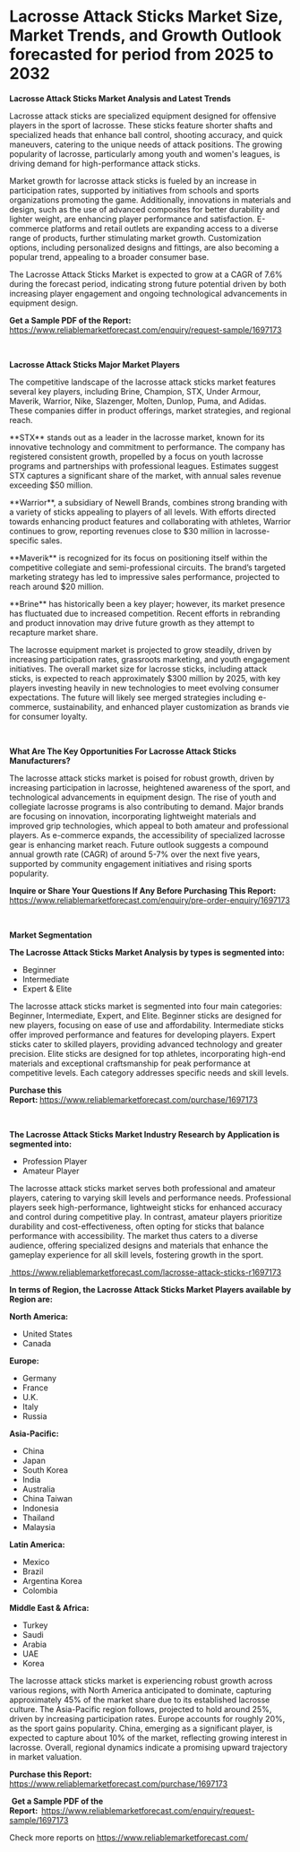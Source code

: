 <p><h1>Lacrosse Attack Sticks Market Size, Market Trends, and Growth Outlook forecasted for period from 2025 to 2032</h1></p><p><strong>Lacrosse Attack Sticks Market Analysis and Latest Trends</strong></p>
<p><p>Lacrosse attack sticks are specialized equipment designed for offensive players in the sport of lacrosse. These sticks feature shorter shafts and specialized heads that enhance ball control, shooting accuracy, and quick maneuvers, catering to the unique needs of attack positions. The growing popularity of lacrosse, particularly among youth and women's leagues, is driving demand for high-performance attack sticks.</p><p>Market growth for lacrosse attack sticks is fueled by an increase in participation rates, supported by initiatives from schools and sports organizations promoting the game. Additionally, innovations in materials and design, such as the use of advanced composites for better durability and lighter weight, are enhancing player performance and satisfaction. E-commerce platforms and retail outlets are expanding access to a diverse range of products, further stimulating market growth. Customization options, including personalized designs and fittings, are also becoming a popular trend, appealing to a broader consumer base.</p><p>The Lacrosse Attack Sticks Market is expected to grow at a CAGR of 7.6% during the forecast period, indicating strong future potential driven by both increasing player engagement and ongoing technological advancements in equipment design.</p></p>
<p><strong>Get a Sample PDF of the Report:&nbsp;</strong> <a href="https://www.reliablemarketforecast.com/enquiry/request-sample/1697173?utm_campaign=3491&utm_medium=2&utm_source=Github&utm_content=ia&utm_term=27032025&utm_id=lacrosse-attack-sticks">https://www.reliablemarketforecast.com/enquiry/request-sample/1697173</a></p>
<p>&nbsp;</p>
<p><strong>Lacrosse Attack Sticks Major Market Players</strong></p>
<p><p>The competitive landscape of the lacrosse attack sticks market features several key players, including Brine, Champion, STX, Under Armour, Maverik, Warrior, Nike, Slazenger, Molten, Dunlop, Puma, and Adidas. These companies differ in product offerings, market strategies, and regional reach.</p><p>**STX** stands out as a leader in the lacrosse market, known for its innovative technology and commitment to performance. The company has registered consistent growth, propelled by a focus on youth lacrosse programs and partnerships with professional leagues. Estimates suggest STX captures a significant share of the market, with annual sales revenue exceeding $50 million.</p><p>**Warrior**, a subsidiary of Newell Brands, combines strong branding with a variety of sticks appealing to players of all levels. With efforts directed towards enhancing product features and collaborating with athletes, Warrior continues to grow, reporting revenues close to $30 million in lacrosse-specific sales.</p><p>**Maverik** is recognized for its focus on positioning itself within the competitive collegiate and semi-professional circuits. The brand’s targeted marketing strategy has led to impressive sales performance, projected to reach around $20 million.</p><p>**Brine** has historically been a key player; however, its market presence has fluctuated due to increased competition. Recent efforts in rebranding and product innovation may drive future growth as they attempt to recapture market share.</p><p>The lacrosse equipment market is projected to grow steadily, driven by increasing participation rates, grassroots marketing, and youth engagement initiatives. The overall market size for lacrosse sticks, including attack sticks, is expected to reach approximately $300 million by 2025, with key players investing heavily in new technologies to meet evolving consumer expectations. The future will likely see merged strategies including e-commerce, sustainability, and enhanced player customization as brands vie for consumer loyalty.</p></p>
<p>&nbsp;</p>
<p><strong>What Are The Key Opportunities For Lacrosse Attack Sticks Manufacturers?</strong></p>
<p><p>The lacrosse attack sticks market is poised for robust growth, driven by increasing participation in lacrosse, heightened awareness of the sport, and technological advancements in equipment design. The rise of youth and collegiate lacrosse programs is also contributing to demand. Major brands are focusing on innovation, incorporating lightweight materials and improved grip technologies, which appeal to both amateur and professional players. As e-commerce expands, the accessibility of specialized lacrosse gear is enhancing market reach. Future outlook suggests a compound annual growth rate (CAGR) of around 5-7% over the next five years, supported by community engagement initiatives and rising sports popularity.</p></p>
<p><strong>Inquire or Share Your Questions If Any Before Purchasing This Report:</strong> <a href="https://www.reliablemarketforecast.com/enquiry/pre-order-enquiry/1697173?utm_campaign=3491&utm_medium=2&utm_source=Github&utm_content=ia&utm_term=27032025&utm_id=lacrosse-attack-sticks">https://www.reliablemarketforecast.com/enquiry/pre-order-enquiry/1697173</a></p>
<p>&nbsp;</p>
<p><strong>Market Segmentation</strong></p>
<p><strong>The Lacrosse Attack Sticks Market Analysis by types is segmented into:</strong></p>
<p><ul><li>Beginner</li><li>Intermediate</li><li>Expert & Elite</li></ul></p>
<p><p>The lacrosse attack sticks market is segmented into four main categories: Beginner, Intermediate, Expert, and Elite. Beginner sticks are designed for new players, focusing on ease of use and affordability. Intermediate sticks offer improved performance and features for developing players. Expert sticks cater to skilled players, providing advanced technology and greater precision. Elite sticks are designed for top athletes, incorporating high-end materials and exceptional craftsmanship for peak performance at competitive levels. Each category addresses specific needs and skill levels.</p></p>
<p><strong>Purchase this Report:&nbsp;</strong><a href="https://www.reliablemarketforecast.com/purchase/1697173?utm_campaign=3491&utm_medium=2&utm_source=Github&utm_content=ia&utm_term=27032025&utm_id=lacrosse-attack-sticks">https://www.reliablemarketforecast.com/purchase/1697173</a></p>
<p>&nbsp;</p>
<p><strong>The Lacrosse Attack Sticks Market Industry Research by Application is segmented into:</strong></p>
<p><ul><li>Profession Player</li><li>Amateur Player</li></ul></p>
<p><p>The lacrosse attack sticks market serves both professional and amateur players, catering to varying skill levels and performance needs. Professional players seek high-performance, lightweight sticks for enhanced accuracy and control during competitive play. In contrast, amateur players prioritize durability and cost-effectiveness, often opting for sticks that balance performance with accessibility. The market thus caters to a diverse audience, offering specialized designs and materials that enhance the gameplay experience for all skill levels, fostering growth in the sport.</p></p>
<p><a href="https://www.reliablemarketforecast.com/lacrosse-attack-sticks-r1697173?utm_campaign=3491&utm_medium=2&utm_source=Github&utm_content=ia&utm_term=27032025&utm_id=lacrosse-attack-sticks">&nbsp;https://www.reliablemarketforecast.com/lacrosse-attack-sticks-r1697173</a></p>
<p><strong>In terms of Region, the Lacrosse Attack Sticks Market Players available by Region are:</strong></p>
<p>
    <p> <strong> North America: </strong>
        <ul>
            <li>United States</li>
            <li>Canada</li>
        </ul>
        </p> 
    <p> <strong> Europe: </strong>
        <ul>
            <li>Germany</li>
            <li>France</li>
            <li>U.K.</li>
            <li>Italy</li>
            <li>Russia</li>
        </ul>
        </p> 
    <p> <strong> Asia-Pacific: </strong>
        <ul>
            <li>China</li>
            <li>Japan</li>
            <li>South Korea</li>
            <li>India</li>
            <li>Australia</li>
            <li>China Taiwan</li>
            <li>Indonesia</li>
            <li>Thailand</li>
            <li>Malaysia</li>
        </ul>
        </p> 
    <p> <strong> Latin America: </strong>
        <ul>
            <li>Mexico</li>
            <li>Brazil</li>
            <li>Argentina Korea</li>
            <li>Colombia</li>
        </ul>
        </p> 
    <p> <strong> Middle East & Africa: </strong>
        <ul>
            <li>Turkey</li>
            <li>Saudi</li>
            <li>Arabia</li>
            <li>UAE</li>
            <li>Korea</li>
        </ul>
    </p>
    </p>
<p><p>The lacrosse attack sticks market is experiencing robust growth across various regions, with North America anticipated to dominate, capturing approximately 45% of the market share due to its established lacrosse culture. The Asia-Pacific region follows, projected to hold around 25%, driven by increasing participation rates. Europe accounts for roughly 20%, as the sport gains popularity. China, emerging as a significant player, is expected to capture about 10% of the market, reflecting growing interest in lacrosse. Overall, regional dynamics indicate a promising upward trajectory in market valuation.</p></p>
<p><strong>Purchase this Report: </strong><a href="https://www.reliablemarketforecast.com/purchase/1697173?utm_campaign=3491&utm_medium=2&utm_source=Github&utm_content=ia&utm_term=27032025&utm_id=lacrosse-attack-sticks">https://www.reliablemarketforecast.com/purchase/1697173</a></p>
<p>&nbsp;<strong>Get a Sample PDF of the Report:&nbsp;&nbsp;</strong><a href="https://www.reliablemarketforecast.com/enquiry/request-sample/1697173?utm_campaign=3491&utm_medium=2&utm_source=Github&utm_content=ia&utm_term=27032025&utm_id=lacrosse-attack-sticks">https://www.reliablemarketforecast.com/enquiry/request-sample/1697173</a></p>
<p><strong></strong></p>
<p>Check more reports on <a href="https://www.reliablemarketforecast.com/?utm_campaign=3491&utm_medium=2&utm_source=Github&utm_content=ia&utm_term=27032025&utm_id=lacrosse-attack-sticks">https://www.reliablemarketforecast.com/</a></p>